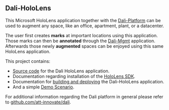 ## Dali-HoloLens

This Microsoft HoloLens application together with the [Dali-Platform](https://github.com/att-innovate/dali) can be used to augment any space, like an office, apartment, plant, or a datacenter.

The user first creates **marks** at important locations using this application. Those marks can then be **annotated** through the [Dali-Mgmt](https://github.com/att-innovate/dali-mgmt) application. Afterwards those newly **augmented** spaces can be enjoyed using this same HoloLens application.

This project contains:

- [Source code](Dali/) for the Dali HoloLens application.
- Documentation regarding installation of the [HoloLens SDK](docs/installation-hololens-sdk.md).
- Documentation for [building and deploying](docs/installation-dali.md) the Dali-HoloLens application.
- And a simple [Demo Scenario](docs/demo.md).

For additional information regarding the Dali platform in general please refer to [github.com/att-innovate/dali](https://github.com/att-innovate/dali).
